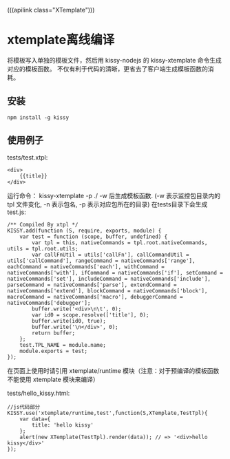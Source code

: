 (((apilink class="XTemplate")))
# xtemplate离线编译

将模板写入单独的模板文件，然后用 kissy-nodejs 的 kissy-xtemplate 命令生成对应的模板函数。 不仅有利于代码的清晰，更省去了客户端生成模板函数的消耗。

## 安装

	npm install -g kissy

## 使用例子

tests/test.xtpl:

	<div>
	    {{title}}
	</div>

运行命令： kissy-xtemplate -p ./ -w 后生成模板函数. (-w 表示监控包目录内的 tpl 文件变化, -n 表示包名, -p 表示对应包所在的目录)
在tests目录下会生成test.js:

	/** Compiled By xtpl */
	KISSY.add(function (S, require, exports, module) {
	    var test = function (scope, buffer, undefined) {
	        var tpl = this, nativeCommands = tpl.root.nativeCommands, utils = tpl.root.utils;
	        var callFnUtil = utils['callFn'], callCommandUtil = utils['callCommand'], rangeCommand = nativeCommands['range'], eachCommand = nativeCommands['each'], withCommand = nativeCommands['with'], ifCommand = nativeCommands['if'], setCommand = nativeCommands['set'], includeCommand = nativeCommands['include'], parseCommand = nativeCommands['parse'], extendCommand = nativeCommands['extend'], blockCommand = nativeCommands['block'], macroCommand = nativeCommands['macro'], debuggerCommand = nativeCommands['debugger'];
	        buffer.write('<div>\n\t', 0);
	        var id0 = scope.resolve(['title'], 0);
	        buffer.write(id0, true);
	        buffer.write('\n</div>', 0);
	        return buffer;
	    };
	    test.TPL_NAME = module.name;
	    module.exports = test;
	});

在页面上使用时请引用 xtemplate/runtime 模块（注意：对于预编译的模板函数不能使用 xtemplate 模块来编译）

tests/hello_kissy.html:

	//js代码部分
	KISSY.use('xtemplate/runtime,test',function(S,XTemplate,TestTpl){
	    var data={
	        title: 'hello kissy'
	    };
	    alert(new XTemplate(TestTpl).render(data)); // => '<div>hello kissy</div>'
	});